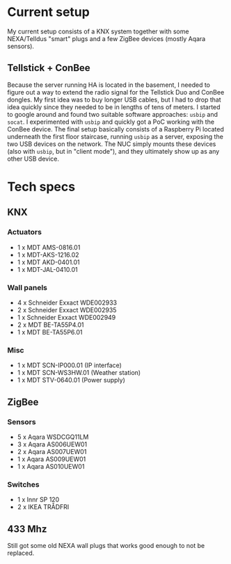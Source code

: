 # Current setup

My current setup consists of a KNX system together with some NEXA/Telldus "smart" plugs and a few ZigBee devices (mostly Aqara sensors).

## Tellstick + ConBee

Because the server running HA is located in the basement, I needed to figure out a way to extend the radio signal for the Tellstick Duo and ConBee dongles. My first idea was to buy longer USB cables, but I had to drop that idea quickly since they needed to be in lengths of tens of meters. I started to google around and found two suitable software approaches: `usbip` and `socat`. I experimented with `usbip` and quickly got a PoC working with the ConBee device. The final setup basically consists of a Raspberry Pi located underneath the first floor staircase, running `usbip` as a server, exposing the two USB devices on the network. The NUC simply mounts these devices (also with `usbip`, but in "client mode"), and they ultimately show up as any other USB device.

# Tech specs

## KNX

### Actuators

- 1 x MDT AMS-0816.01
- 1 x MDT-AKS-1216.02
- 1 x MDT AKD-0401.01
- 1 x MDT-JAL-0410.01

### Wall panels

- 4 x Schneider Exxact WDE002933
- 2 x Schneider Exxact WDE002935
- 1 x Schneider Exxact WDE002949
- 2 x MDT BE-TA55P4.01
- 1 x MDT BE-TA55P6.01

### Misc

- 1 x MDT SCN-IP000.01 (IP interface)
- 1 x MDT SCN-WS3HW.01 (Weather station)
- 1 x MDT STV-0640.01 (Power supply)

## ZigBee

### Sensors

- 5 x Aqara WSDCGQ11LM
- 3 x Aqara AS006UEW01
- 2 x Aqara AS007UEW01
- 1 x Aqara AS009UEW01
- 1 x Aqara AS010UEW01

### Switches
- 1 x Innr SP 120
- 2 x IKEA TRÅDFRI

## 433 Mhz

Still got some old NEXA wall plugs that works good enough to not be replaced.
